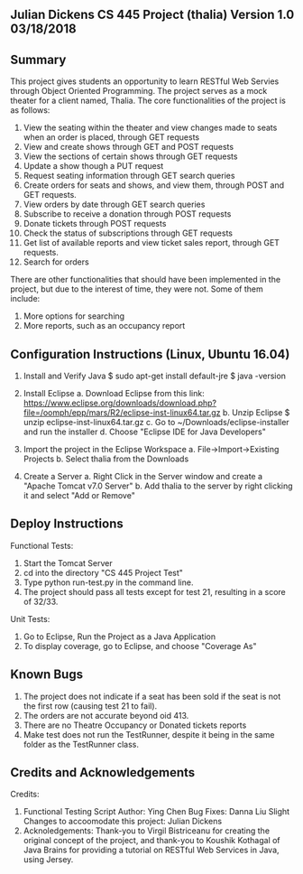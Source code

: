 Julian Dickens
CS 445 Project (thalia)
Version 1.0
03/18/2018
---------------------------------------------------------------------------------
Summary
---------------------------------------------------------------------------------
This project gives students an opportunity to learn RESTful Web Servies through Object Oriented Programming. The project serves as a mock theater for a client named, Thalia. The core functionalities of the project is as follows:
1. View the seating within the theater and view changes made to seats when an order is placed, through GET requests
2. View and create shows through GET and POST requests
3. View the sections of certain shows through GET requests
4. Update a show though a PUT request
5. Request seating information through GET search queries
6. Create orders for seats and shows, and view them, through POST and GET requests.
7. View orders by date through GET search queries
8. Subscribe to receive a donation through POST requests
9. Donate tickets through POST requests
10. Check the status of subscriptions through GET requests
11. Get list of available reports and view ticket sales report, through GET requests.
12. Search for orders

There are other functionalities that should have been implemented in the project, but due to the interest of time, they were not. Some of them include:
1. More options for searching
2. More reports, such as an occupancy report 

Configuration Instructions (Linux, Ubuntu 16.04)
----------------------------------------------------------------------------------
1. Install and Verify Java
$ sudo apt-get install default-jre
$ java -version

2. Install Eclipse
a. Download Eclipse from this link:
https://www.eclipse.org/downloads/download.php?file=/oomph/epp/mars/R2/eclipse-inst-linux64.tar.gz
b. Unzip Eclipse
$ unzip eclipse-inst-linux64.tar.gz
c. Go to ~/Downloads/eclipse-installer and run the installer
d. Choose "Eclipse IDE for Java Developers"


3. Import the project in the Eclipse Workspace
a. File->Import->Existing Projects
b. Select thalia from the Downloads

4. Create a Server
a. Right Click in the Server window and create a "Apache Tomcat v7.0 Server"
b. Add thalia to the server by right clicking it and select "Add or Remove"

Deploy Instructions 
----------------------------------------------------------------------------------
Functional Tests:
1. Start the Tomcat Server
2. cd into the directory "CS 445 Project Test"
3. Type python run-test.py in the command line.
4. The project should pass all tests except for test 21, resulting in a score of 32/33.

Unit Tests:
1. Go to Eclipse, Run the Project as a Java Application
2. To display coverage, go to Eclipse, and choose "Coverage As"

Known Bugs
---------------------------------------------------------------------------------
1. The project does not indicate if a seat has been sold if the seat is not the first row (causing test 21 to fail).
2. The orders are not accurate beyond oid 413.
3. There are no Theatre Occupancy or Donated tickets reports
4. Make test does not run the TestRunner, despite it being in the same folder as the TestRunner class.

Credits and Acknowledgements
----------------------------------------------------------------------------------
Credits:
1. Functional Testing Script
	Author: Ying Chen
	Bug Fixes: Danna Liu 
	Slight Changes to accoomodate this project: Julian Dickens 
2. Acknoledgements:
Thank-you to Virgil Bistriceanu for creating the original concept of the project, and thank-you to Koushik Kothagal of Java Brains for providing a tutorial on RESTful Web Services in Java, using Jersey.







